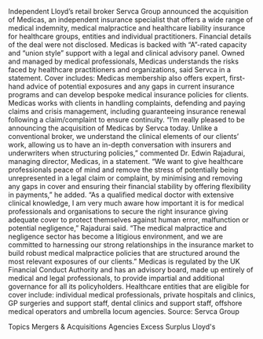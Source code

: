 Independent Lloyd’s retail broker Servca Group announced the acquisition of Medicas, an independent insurance specialist that offers a wide range of medical indemnity, medical malpractice and healthcare liability insurance for healthcare groups, entities and individual practitioners.
Financial details of the deal were not disclosed.
Medicas is backed with “A”-rated capacity and “union style” support with a legal and clinical advisory panel. Owned and managed by medical professionals, Medicas understands the risks faced by healthcare practitioners and organizations, said Servca in a statement.
Cover includes:
Medicas membership also offers expert, first-hand advice of potential exposures and any gaps in current insurance programs and can develop bespoke medical insurance policies for clients.
Medicas works with clients in handling complaints, defending and paying claims and crisis management, including guaranteeing insurance renewal following a claim/complaint to ensure continuity.
“I’m really pleased to be announcing the acquisition of Medicas by Servca today. Unlike a conventional broker, we understand the clinical elements of our clients’ work, allowing us to have an in-depth conversation with insurers and underwriters when structuring policies,” commented Dr. Edwin Rajadurai, managing director, Medicas, in a statement.
“We want to give healthcare professionals peace of mind and remove the stress of potentially being unrepresented in a legal claim or complaint, by minimising and removing any gaps in cover and ensuring their financial stability by offering flexibility in payments,” he added.
“As a qualified medical doctor with extensive clinical knowledge, I am very much aware how important it is for medical professionals and organisations to secure the right insurance giving adequate cover to protect themselves against human error, malfunction or potential negligence,” Rajadurai said.
“The medical malpractice and negligence sector has become a litigious environment, and we are committed to harnessing our strong relationships in the insurance market to build robust medical malpractice policies that are structured around the most relevant exposures of our clients.”
Medicas is regulated by the UK Financial Conduct Authority and has an advisory board, made up entirely of medical and legal professionals, to provide impartial and additional governance for all its policyholders.
Healthcare entities that are eligible for cover include: individual medical professionals, private hospitals and clinics, GP surgeries and support staff, dental clinics and support staff, offshore medical operators and umbrella locum agencies.
Source: Servca Group

Topics
Mergers & Acquisitions
Agencies
Excess Surplus
Lloyd's
